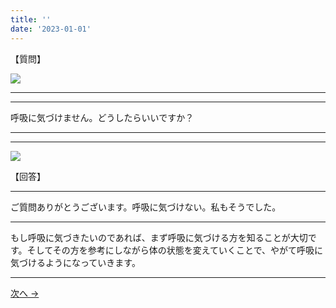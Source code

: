 ```yaml
---
title: ''
date: '2023-01-01'
---
```

【質問】

![](/images/01a.jpg)
***
***
呼吸に気づけません。どうしたらいいですか？
***
***
![](/images/01a_.jpg)

【回答】

***
ご質問ありがとうございます。呼吸に気づけない。私もそうでした。
***
もし呼吸に気づきたいのであれば、まず呼吸に気づける方を知ることが大切です。そしてその方を参考にしながら体の状態を変えていくことで、やがて呼吸に気づけるようになっていきます。
***

[ 次へ → ](/posts/1-01-b1)
